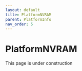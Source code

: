 ```yaml
---
layout: default
title: PlatformNVRAM
parent: PlatformInfo
nav_order: 5
---
```


# PlatformNVRAM

This page is under construction